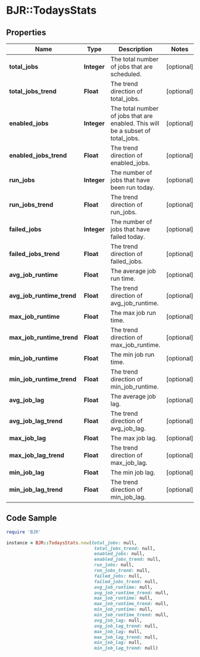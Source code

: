 # BJR::TodaysStats

## Properties

Name | Type | Description | Notes
------------ | ------------- | ------------- | -------------
**total_jobs** | **Integer** | The total number of jobs that are scheduled. | [optional] 
**total_jobs_trend** | **Float** | The trend direction of total_jobs. | [optional] 
**enabled_jobs** | **Integer** | The total number of jobs that are enabled. This will be a subset of total_jobs. | [optional] 
**enabled_jobs_trend** | **Float** | The trend direction of enabled_jobs. | [optional] 
**run_jobs** | **Integer** | The number of jobs that have been run today. | [optional] 
**run_jobs_trend** | **Float** | The trend direction of run_jobs. | [optional] 
**failed_jobs** | **Integer** | The number of jobs that have failed today. | [optional] 
**failed_jobs_trend** | **Float** | The trend direction of failed_jobs. | [optional] 
**avg_job_runtime** | **Float** | The average job run time. | [optional] 
**avg_job_runtime_trend** | **Float** | The trend direction of avg_job_runtime. | [optional] 
**max_job_runtime** | **Float** | The max job run time. | [optional] 
**max_job_runtime_trend** | **Float** | The trend direction of max_job_runtime. | [optional] 
**min_job_runtime** | **Float** | The min job run time. | [optional] 
**min_job_runtime_trend** | **Float** | The trend direction of min_job_runtime. | [optional] 
**avg_job_lag** | **Float** | The average job lag. | [optional] 
**avg_job_lag_trend** | **Float** | The trend direction of avg_job_lag. | [optional] 
**max_job_lag** | **Float** | The max job lag. | [optional] 
**max_job_lag_trend** | **Float** | The trend direction of max_job_lag. | [optional] 
**min_job_lag** | **Float** | The min job lag. | [optional] 
**min_job_lag_trend** | **Float** | The trend direction of min_job_lag. | [optional] 

## Code Sample

```ruby
require 'BJR'

instance = BJR::TodaysStats.new(total_jobs: null,
                                 total_jobs_trend: null,
                                 enabled_jobs: null,
                                 enabled_jobs_trend: null,
                                 run_jobs: null,
                                 run_jobs_trend: null,
                                 failed_jobs: null,
                                 failed_jobs_trend: null,
                                 avg_job_runtime: null,
                                 avg_job_runtime_trend: null,
                                 max_job_runtime: null,
                                 max_job_runtime_trend: null,
                                 min_job_runtime: null,
                                 min_job_runtime_trend: null,
                                 avg_job_lag: null,
                                 avg_job_lag_trend: null,
                                 max_job_lag: null,
                                 max_job_lag_trend: null,
                                 min_job_lag: null,
                                 min_job_lag_trend: null)
```


